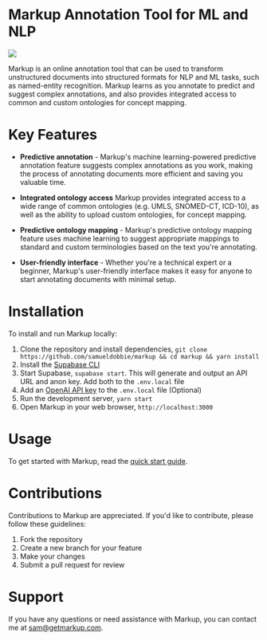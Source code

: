 # Markup Annotation Tool for ML and NLP

![](https://markup-storage.s3.eu-west-2.amazonaws.com/annotate-dark-v2.png)

Markup is an online annotation tool that can be used to transform unstructured documents into structured formats for NLP and ML tasks, such as named-entity recognition. Markup learns as you annotate to predict and suggest complex annotations, and also provides integrated access to common and custom ontologies for concept mapping.

# Key Features

- **Predictive annotation** - Markup's machine learning-powered predictive annotation feature suggests complex annotations as you work, making the process of annotating documents more efficient and saving you valuable time.

- **Integrated ontology access** Markup provides integrated access to a wide range of common ontologies (e.g. UMLS, SNOMED-CT, ICD-10), as well as the ability to upload custom ontologies, for concept mapping.

- **Predictive ontology mapping** - Markup's predictive ontology mapping feature uses machine learning to suggest appropriate mappings to standard and custom terminologies based on the text you're annotating.

- **User-friendly interface** - Whether you're a technical expert or a beginner, Markup's user-friendly interface makes it easy for anyone to start annotating documents with minimal setup.

# Installation

To install and run Markup locally:

1. Clone the repository and install dependencies, `git clone https://github.com/samueldobbie/markup && cd markup && yarn install`
1. Install the [Supabase CLI](https://supabase.com/docs/guides/cli)
1. Start Supabase, `supabase start`. This will generate and output an API URL and anon key. Add both to the `.env.local` file
1. Add an [OpenAI API key](https://platform.openai.com/account/api-keys) to the `.env.local` file (Optional)
1. Run the development server, `yarn start`
1. Open Markup in your web browser, `http://localhost:3000`

# Usage

To get started with Markup, read the [quick start guide](https://getmarkup.com/docs).

# Contributions

Contributions to Markup are appreciated. If you'd like to contribute, please follow these guidelines:

1. Fork the repository
1. Create a new branch for your feature
1. Make your changes
1. Submit a pull request for review

# Support

If you have any questions or need assistance with Markup, you can contact me at [sam@getmarkup.com](mailto:sam@getmarkup.com).
